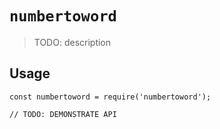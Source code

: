 # `numbertoword`

> TODO: description

## Usage

```
const numbertoword = require('numbertoword');

// TODO: DEMONSTRATE API
```
